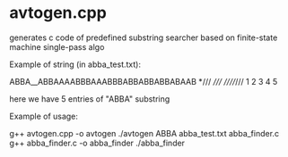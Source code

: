 # avtogen.cpp
generates c code of predefined substring searcher based on finite-state machine single-pass algo

Example of string (in abba_test.txt):

ABBA__ABBAAAABBBAAABBBABBABBABBABAAB
*///  *///            *//*//*///
1     2               3  4  5

here we have 5 entries of "ABBA" substring

Example of usage:

g++ avtogen.cpp -o avtogen
./avtogen ABBA abba_test.txt abba_finder.c
g++ abba_finder.c -o abba_finder
./abba_finder
